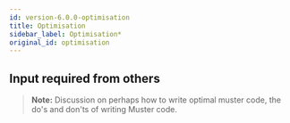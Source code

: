 ```yaml
---
id: version-6.0.0-optimisation
title: Optimisation
sidebar_label: Optimisation*
original_id: optimisation
---
```


## Input required from others


> **Note:** Discussion on perhaps how to write optimal muster code, the do's and don'ts of writing Muster code.
